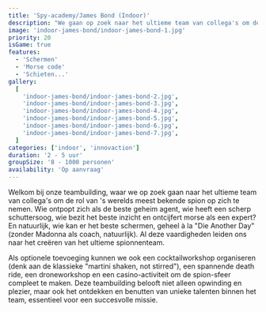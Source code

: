 ```yaml
---
title: 'Spy-academy/James Bond (Indoor)'
description: "We gaan op zoek naar het ultieme team van collega's om de rol van 's werelds meest bekende spion op zich te nemen."
image: 'indoor-james-bond/indoor-james-bond-1.jpg'
priority: 20
isGame: true
features:
  - 'Schermen'
  - 'Morse code'
  - 'Schieten...'
gallery:
  [
    'indoor-james-bond/indoor-james-bond-2.jpg',
    'indoor-james-bond/indoor-james-bond-3.jpg',
    'indoor-james-bond/indoor-james-bond-4.jpg',
    'indoor-james-bond/indoor-james-bond-5.jpg',
    'indoor-james-bond/indoor-james-bond-6.jpg',
    'indoor-james-bond/indoor-james-bond-7.jpg',
  ]
categories: ['indoor', 'innovaction']
duration: '2 - 5 uur'
groupSize: '8 - 1000 personen'
availability: 'Op aanvraag'
---
```


Welkom bij onze teambuilding, waar we op zoek gaan naar het ultieme team van collega's om de rol van 's werelds meest bekende spion op zich te nemen. Wie ontpopt zich als de beste geheim agent, wie heeft een scherp schuttersoog, wie bezit het beste inzicht en ontcijfert morse als een expert? En natuurlijk, wie kan er het beste schermen, geheel à la "Die Another Day" (zonder Madonna als coach, natuurlijk). Al deze vaardigheden leiden ons naar het creëren van het ultieme spionnenteam.

Als optionele toevoeging kunnen we ook een cocktailworkshop organiseren (denk aan de klassieke "martini shaken, not stirred"), een spannende death ride, een droneworkshop en een casino-activiteit om de spion-sfeer compleet te maken. Deze teambuilding belooft niet alleen opwinding en plezier, maar ook het ontdekken en benutten van unieke talenten binnen het team, essentieel voor een succesvolle missie.
